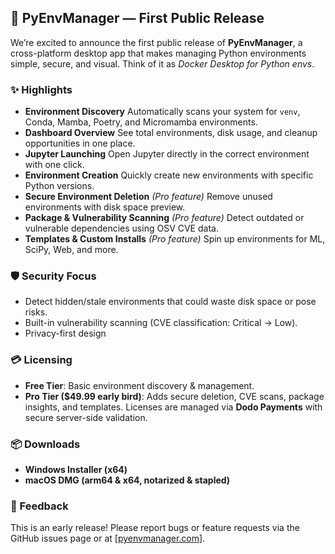 ## 🚀 PyEnvManager — First Public Release

We’re excited to announce the first public release of **PyEnvManager**, a cross-platform desktop app that makes managing Python environments simple, secure, and visual. Think of it as *Docker Desktop for Python envs*.

### ✨ Highlights

* **Environment Discovery**
  Automatically scans your system for `venv`, Conda, Mamba, Poetry, and Micromamba environments.
* **Dashboard Overview**
  See total environments, disk usage, and cleanup opportunities in one place.
* **Jupyter Launching**
  Open Jupyter directly in the correct environment with one click.
* **Environment Creation**
  Quickly create new environments with specific Python versions.
* **Secure Environment Deletion** *(Pro feature)*
  Remove unused environments with disk space preview.
* **Package & Vulnerability Scanning** *(Pro feature)*
  Detect outdated or vulnerable dependencies using OSV CVE data.
* **Templates & Custom Installs** *(Pro feature)*
  Spin up environments for ML, SciPy, Web, and more.

### 🛡️ Security Focus

* Detect hidden/stale environments that could waste disk space or pose risks.
* Built-in vulnerability scanning (CVE classification: Critical → Low).
* Privacy-first design

### 💳 Licensing

* **Free Tier**: Basic environment discovery & management.
* **Pro Tier (\$49.99 early bird)**: Adds secure deletion, CVE scans, package insights, and templates.
  Licenses are managed via **Dodo Payments** with secure server-side validation.

### 📦 Downloads

* **Windows Installer (x64)**
* **macOS DMG (arm64 & x64, notarized & stapled)**

### 🐛 Feedback

This is an early release! Please report bugs or feature requests via the GitHub issues page or at [[pyenvmanager.com](https://pyenvmanager.com/)].



